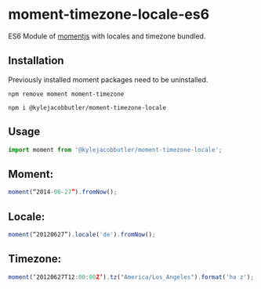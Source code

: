 # moment-timezone-locale-es6

ES6 Module of [momentjs](https://github.com/moment/moment) with locales and timezone bundled.


## Installation

Previously installed moment packages need to be uninstalled.

```
npm remove moment moment-timezone

```
```
npm i @kylejacobbutler/moment-timezone-locale
```

## Usage

```javascript
import moment from '@kylejacobbutler/moment-timezone-locale';
```

## Moment:

```javascript
moment(“2014-06-27”).fromNow();
```

## Locale:

```javascript
moment(“20120627”).locale('de').fromNow();
```

## Timezone:

```javascript
moment(‘20120627T12:00:00Z’).tz("America/Los_Angeles").format('ha z');
```


